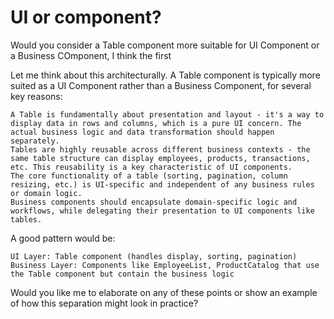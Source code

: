# UI or component?

Would you consider a Table component more suitable for UI Component or a Business COmponent, I think the first

Let me think about this architecturally. A Table component is typically more suited as a UI Component rather than a Business Component, for several key reasons:

    A Table is fundamentally about presentation and layout - it's a way to display data in rows and columns, which is a pure UI concern. The actual business logic and data transformation should happen separately.
    Tables are highly reusable across different business contexts - the same table structure can display employees, products, transactions, etc. This reusability is a key characteristic of UI components.
    The core functionality of a table (sorting, pagination, column resizing, etc.) is UI-specific and independent of any business rules or domain logic.
    Business components should encapsulate domain-specific logic and workflows, while delegating their presentation to UI components like tables.

A good pattern would be:

    UI Layer: Table component (handles display, sorting, pagination)
    Business Layer: Components like EmployeeList, ProductCatalog that use the Table component but contain the business logic

Would you like me to elaborate on any of these points or show an example of how this separation might look in practice?
